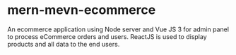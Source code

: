 # mern-mevn-ecommerce
An ecommerce application using Node server and Vue JS 3 for admin panel to process eCommerce orders and users. ReactJS is used to display products and all data to the end users.

